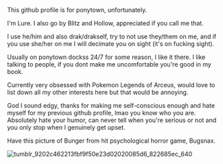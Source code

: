This github profile is for ponytown, unfortunately. 

I'm Lure.
I also go by Blitz and Hollow, appreciated if you call me that.

I use he/him and also drak/drakself, try to not use they/them on me, and if you use she/her on me I will decimate you on sight (it's on fucking sight).

Usually on ponytown dockss 24/7 for some reason, I like it there.
I like talking to people, if you dont make me uncomfortable you're good in my book.

Currently very obsessed with Pokemon Legends of Arceus, would love to list down all my other interests here but that would be annoying.

God I sound edgy, thanks for making me self-conscious enough and hate myself for my previous github profile, lmao you know who you are. Absolutely hate your humor, can never tell when you're serious or not and you only stop when I genuinely get upset.

Have this picture of Bunger from hit psychological horror game, Bugsnax.

![tumblr_9202c462213fbf9f50e23d02020085d6_822685ec_640](https://user-images.githubusercontent.com/99582157/159132183-f0d57e02-6f5b-4faf-8de4-92a8c8ec539e.png)
